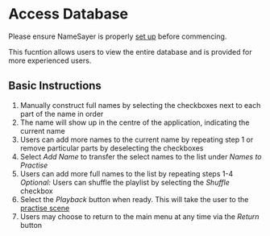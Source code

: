 # Access Database
Please ensure NameSayer is properly [set up](https://github.com/jordansimsmith/namesayer-part03/blob/master/Manual/SetUp.md) before commencing.

This fucntion allows users to view the entire database and is provided for more experienced users.

## Basic Instructions

1. Manually construct full names by selecting the checkboxes next to each part of the name in order
2. The name will show up in the centre of the application, indicating the current name
3. Users can add more names to the current name by repeating step 1 or remove particular parts by deselecting the checkboxes
4. Select *Add Name* to transfer the select names to the list under *Names to Practise*
5. Users can add more full names to the list by repeating steps 1-4
*Optional:* Users can shuffle the playlist by selecting the *Shuffle* checkbox
6. Select the *Playback* button when ready. This will take the user to the [practise scene](https://github.com/jordansimsmith/namesayer-part03/blob/master/manual/practice.md)
7. Users may choose to return to the main menu at any time via the *Return* button
